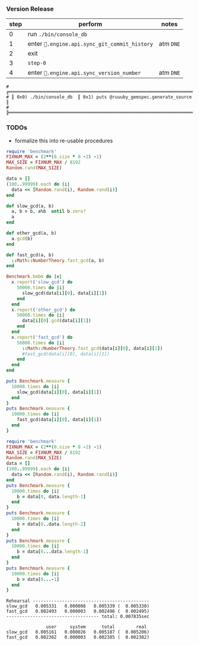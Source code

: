 
### Version Release

| step | perform | notes|
| --- | --- | --- |
| 0   | run `./bin/console_db` |
| 1   | enter `💎.engine.api.sync_git_commit_history` | atm `DNE` |
| 2   | exit |
| 3   | `step-0` |
| 4   | enter `💎.engine.api.sync_version_number` | atm `DNE` |

	# ╔═════════════════════════════════════════════════════════════════════════════╗
	# ║ 0x0) ./bin/console_db  ║ 0x1) puts @ruuuby_gemspec.generate_source          ║
	# ╠═════════════════════════════════════════════════════════════════════════════╣

### TODOs

 * formalize this into re-usable procedures

```ruby
require 'benchmark'
FIXNUM_MAX = (2**(0.size * 8 -2) -1)
MAX_SIZE = FIXNUM_MAX / 8192
Random.rand(MAX_SIZE)

data = []
(100..99999).each do |i|
  data << [Random.rand(i), Random.rand(i)]
end

def slow_gcd(a, b)
  a, b = b, a%b  until b.zero?
  a
end

def other_gcd(a, b)
  a.gcd(b)
end

def fast_gcd(a, b)
  ::Math::NumberTheory.fast_gcd(a, b)
end

Benchmark.bmbm do |x|
  x.report('slow_gcd') do
    50000.times do |i|
      slow_gcd(data[i][0], data[i][1])
    end
  end
  x.report('other_gcd') do
    50000.times do |i|
      data[i][0].gcd(data[i][1])
    end
  end
  x.report('fast_gcd') do
    50000.times do |i|
      ::Math::NumberTheory.fast_gcd(data[i][0], data[i][1])
      #fast_gcd(data[i][0], data[i][1])
    end
  end
end

puts Benchmark.measure {
  10000.times do |i|
    slow_gcd(data[i][0], data[i][1])
  end
}
puts Benchmark.measure {
  10000.times do |i|
    fast_gcd(data[i][0], data[i][1])
  end
}

require 'benchmark'
FIXNUM_MAX = (2**(0.size * 8 -2) -1)
MAX_SIZE = FIXNUM_MAX / 8192
Random.rand(MAX_SIZE)
data = []
(100..99999).each do |i|
  data << [Random.rand(i), Random.rand(i)]
end
puts Benchmark.measure {
  10000.times do |i|
    b = data[0, data.length-1]
  end
}
puts Benchmark.measure {
  10000.times do |i|
    b = data[0..data.length-2]
  end
}
puts Benchmark.measure {
  10000.times do |i|
    b = data[0...data.length-1]
  end
}
puts Benchmark.measure {
  10000.times do |i|
    b = data[0...-1]
  end
}


```

```
Rehearsal --------------------------------------------
slow_gcd   0.005331   0.000008   0.005339 (  0.005330)
fast_gcd   0.002493   0.000003   0.002496 (  0.002495)
----------------------------------- total: 0.007835sec

               user     system      total        real
slow_gcd   0.005161   0.000026   0.005187 (  0.005206)
fast_gcd   0.002382   0.000003   0.002385 (  0.002382)
```
